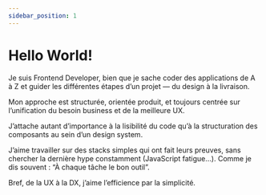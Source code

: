 ```yaml
---
sidebar_position: 1
---
```


# Hello World!

Je suis Frontend Developer, bien que je sache coder des applications de A à Z et guider les différentes étapes d’un projet — du design à la livraison.

Mon approche est structurée, orientée produit, et toujours centrée sur l’unification du besoin business et de la meilleure UX.

J’attache autant d’importance à la lisibilité du code qu’à la structuration des composants au sein d’un design system.

J’aime travailler sur des stacks simples qui ont fait leurs preuves, sans chercher la dernière hype constamment (JavaScript fatigue…). Comme je dis souvent : “À chaque tâche le bon outil”.

Bref, de la UX à la DX, j’aime l’efficience par la simplicité.
